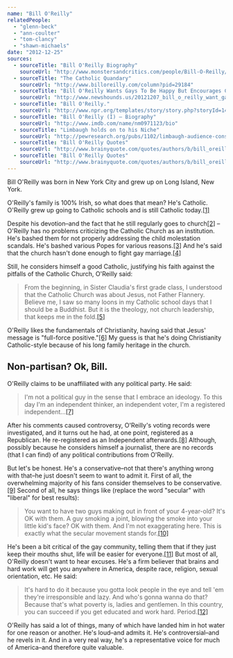 ```yaml
---
name: "Bill O'Reilly"
relatedPeople:
  - "glenn-beck"
  - "ann-coulter"
  - "tom-clancy"
  - "shawn-michaels"
date: "2012-12-25"
sources:
  - sourceTitle: "Bill O'Reilly Biography"
    sourceUrl: "http://www.monstersandcritics.com/people/Bill-O-Reilly/biography/"
  - sourceTitle: "The Catholic Quandary"
    sourceUrl: "http://www.billoreilly.com/column?pid=29184"
  - sourceTitle: "Bill O'Reilly Wants Gays To Be Happy But Encourages Catholic Church Opposition To Gay Marriage? WTF?"
    sourceUrl: "http://www.newshounds.us/20121207_bill_o_reilly_want_gays_to_be_happy_but_encourages_catholic_church_opposition_to_gay_marriage_wtf"
  - sourceTitle: "Bill O'Reilly."
    sourceUrl: "http://www.npr.org/templates/story/story.php?storyId=1459090"
  - sourceTitle: "Bill O'Reilly (I) – Biography"
    sourceUrl: "http://www.imdb.com/name/nm0971123/bio"
  - sourceTitle: "Limbaugh holds on to his Niche"
    sourceUrl: "http://pewresearch.org/pubs/1102/limbaugh-audience-conservative-men"
  - sourceTitle: "Bill O'Reilly Quotes"
    sourceUrl: "http://www.brainyquote.com/quotes/authors/b/bill_oreilly_2.html"
  - sourceTitle: "Bill O'Reilly Quotes"
    sourceUrl: "http://www.brainyquote.com/quotes/authors/b/bill_oreilly.html"
---
```


Bill O'Reilly was born in New York City and grew up on Long Island, New York.

O'Reilly's family is 100% Irish, so what does that mean? He's Catholic. O'Reilly grew up going to Catholic schools and is still Catholic today.<a class="source-citation" href="#http://www.monstersandcritics.com/people/Bill-O-Reilly/biography/" title="Bill O&apos;Reilly Biography">[1]</a>

Despite his devotion–and the fact that he still regularly goes to church<a class="source-citation" href="#http://www.billoreilly.com/column?pid=29184" title="The Catholic Quandary">[2]</a> –O'Reilly has no problems criticizing the Catholic Church as an institution. He's bashed them for not properly addressing the child molestation scandals. He's bashed various Popes for various reasons.<a class="source-citation" href="#http://www.billoreilly.com/column?pid=29184" title="The Catholic Quandary">[3]</a> And he's said that the church hasn't done enough to fight gay marriage.<a class="source-citation" href="#http://www.newshounds.us/20121207_bill_o_reilly_want_gays_to_be_happy_but_encourages_catholic_church_opposition_to_gay_marriage_wtf" title="Bill O&apos;Reilly Wants Gays To Be Happy But Encourages Catholic Church Opposition To Gay Marriage? WTF?">[4]</a>

Still, he considers himself a good Catholic, justifying his faith against the pitfalls of the Catholic Church, O'Reilly said:

>From the beginning, in Sister Claudia's first grade class, I understood that the Catholic Church was about Jesus, not Father Flannery. Believe me, I saw so many loons in my Catholic school days that I should be a Buddhist. But it is the theology, not church leadership, that keeps me in the fold.<a class="source-citation" href="#http://www.billoreilly.com/column?pid=29184" title="The Catholic Quandary">[5]</a>

O'Reilly likes the fundamentals of Christianity, having said that Jesus' message is "full-force positive."<a class="source-citation" href="#http://www.billoreilly.com/column?pid=29184" title="The Catholic Quandary">[6]</a> My guess is that he's doing Christianity Catholic-style because of his long family heritage in the church.


## Non-partisan? Ok, Bill.

O'Reilly claims to be unaffiliated with any political party. He said:

>I'm not a political guy in the sense that I embrace an ideology. To this day I'm an independent thinker, an independent voter, I'm a registered independent…<a class="source-citation" href="#http://www.npr.org/templates/story/story.php?storyId=1459090" title="Bill O&apos;Reilly.">[7]</a>

After his comments caused controversy, O'Reilly's voting records were investigated, and it turns out he had, at one point, registered as a Republican. He re-registered as an Independent afterwards.<a class="source-citation" href="#http://www.imdb.com/name/nm0971123/bio" title="Bill O&apos;Reilly (I) – Biography">[8]</a> Although, possibly because he considers himself a journalist, there are no records (that I can find) of any political contributions from O'Reilly.

But let's be honest. He's a conservative–not that there's anything wrong with that–he just doesn't seem to want to admit it. First of all, the overwhelming majority of his fans consider themselves to be conservative.<a class="source-citation" href="#http://pewresearch.org/pubs/1102/limbaugh-audience-conservative-men" title="Limbaugh holds on to his Niche">[9]</a> Second of all, he says things like (replace the word "secular" with "liberal" for best results):

>You want to have two guys making out in front of your 4-year-old? It's OK with them. A guy smoking a joint, blowing the smoke into your little kid's face? OK with them. And I'm not exaggerating here. This is exactly what the secular movement stands for.<a class="source-citation" href="#http://www.brainyquote.com/quotes/authors/b/bill_oreilly_2.html" title="Bill O&apos;Reilly Quotes">[10]</a>

He's been a bit critical of the gay community, telling them that if they just keep their mouths shut, life will be easier for everyone.<a class="source-citation" href="#http://www.brainyquote.com/quotes/authors/b/bill_oreilly.html" title="Bill O&apos;Reilly Quotes">[11]</a> But most of all, O'Reilly doesn't want to hear excuses. He's a firm believer that brains and hard work will get you anywhere in America, despite race, religion, sexual orientation, etc. He said:

>It's hard to do it because you gotta look people in the eye and tell 'em they're irresponsible and lazy. And who's gonna wanna do that? Because that's what poverty is, ladies and gentlemen. In this country, you can succeed if you get educated and work hard. Period.<a class="source-citation" href="#http://www.brainyquote.com/quotes/authors/b/bill_oreilly.html" title="Bill O&apos;Reilly Quotes">[12]</a>

O'Reilly has said a lot of things, many of which have landed him in hot water for one reason or another. He's loud–and admits it. He's controversial–and he revels in it. And in a very real way, he's a representative voice for much of America–and therefore quite valuable.